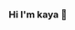 ### Hi I'm kaya 👋
<!-- <img src="https://github-readme-stats.vercel.app/api/top-langs/?username=kayamz&layout=compact"> -->
<!-- <img src="https://github-readme-stats.vercel.app/api?username=kayamz&show_icons=true"> -->
<!--
**kayamz/kayamz** is a ✨ _special_ ✨ repository because its `README.md` (this file) appears on your GitHub profile.

Here are some ideas to get you started:

- 🔭 I’m currently working on ...
- 🌱 I’m currently learning ...
- 👯 I’m looking to collaborate on ...
- 🤔 I’m looking for help with ...
- 💬 Ask me about ...
- 📫 How to reach me: ...
- 😄 Pronouns: ...
- ⚡ Fun fact: ...
-->
